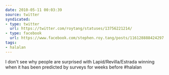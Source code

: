 ```yaml
---
date: 2010-05-11 00:03:39
source: twitter
syndicated:
- type: twitter
  url: https://twitter.com/roytang/statuses/13756221214/
- type: facebook
  url: https://www.facebook.com/stephen.roy.tang/posts/116128888424297
tags:
- halalan
---
```


I don't see why people are surprised with Lapid/Revilla/Estrada winning when it has been predicted by surveys for weeks before #halalan